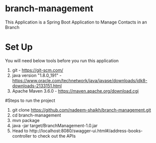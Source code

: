 # branch-management
This Application is a Spring Boot Application to Manage Contacts in an Branch

# Set Up
You will need below tools before you run this application

1.  git - https://git-scm.com/
2.  java version "1.8.0_191" - https://www.oracle.com/technetwork/java/javase/downloads/jdk8-downloads-2133151.html
3.  Apache Maven 3.6.0 - https://maven.apache.org/download.cgi


#Steps to run the project

1.  git clone https://github.com/nadeem-shaikh/branch-management.git
2.  cd branch-management
3.  mvn package
4.  java -jar target/BranchManagement-1.0.jar
5.  Head to http://localhost:8080/swagger-ui.html#/address-books-controller to check out the APIs

